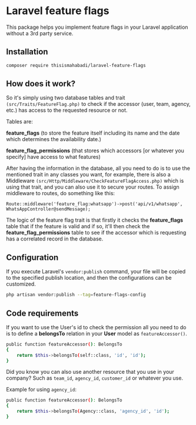 # Laravel feature flags

This package helps you implement feature flags in your Laravel application without a 3rd party service.

## Installation

```bash
composer require thisismahabadi/laravel-feature-flags
```

## How does it work?

So it's simply using two database tables and trait `(src/Traits/FeatureFlag.php)` to check if the accessor (user, team, agency, etc.) has access to the requested resource or not.

Tables are:

**feature_flags** (to store the feature itself including its name and the date which determines the availability date.)

**feature_flag_permissions** (that stores which accessors [or whatever you specify] have access to what features)

After having the information in the database, all you need to do is to use the mentioned trait in any classes you want, for example, there is also a Middleware `(src/Http/Middleware/CheckFeatureFlagAccess.php)` which is using that trait, and you can also use it to secure your routes. To assign middleware to routes, do something like this:

`Route::middleware('feature_flag:whatsapp')->post('api/v1/whatsapp', WhatsAppController@sendMessage);`

The logic of the feature flag trait is that firstly it checks the **feature_flags** table that if the feature is valid and if so, it'll then check the **feature_flag_permissions** table to see if the accessor which is requesting has a correlated record in the database.

## Configuration

If you execute Laravel's `vendor:publish` command, your file will be copied to the specified publish location, and then the configurations can be customized.

```bash
php artisan vendor:publish --tag=feature-flags-config
```

## Code requirements

If you want to use the User's id to check the permission all you need to do is to define a **belongsTo** relation in your **User** model as `featureAccessor()`.  

```bash
public function featureAccessor(): BelongsTo
{
    return $this->belongsTo(self::class, 'id', 'id');
}
```

Did you know you can also use another resource that you use in your company? Such as `team_id`, `agency_id`, `customer_id` or whatever you use.  

Example for using `agency_id`:

```bash
public function featureAccessor(): BelongsTo
{
    return $this->belongsTo(Agency::class, 'agency_id', 'id');
}
```

